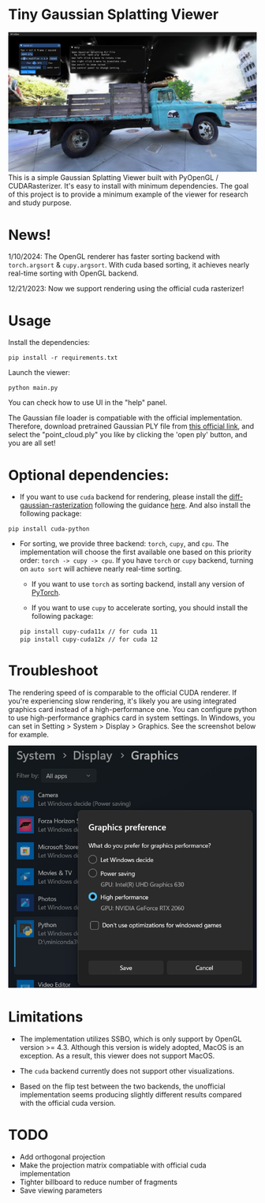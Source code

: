 # Tiny Gaussian Splatting Viewer
![UI demo](assets/teaser.png)
This is a simple Gaussian Splatting Viewer built with PyOpenGL / CUDARasterizer. It's easy to install with minimum dependencies. The goal of this project is to provide a minimum example of the viewer for research and study purpose. 

# News!
1/10/2024: The OpenGL renderer has faster sorting backend with `torch.argsort` & `cupy.argsort`. With cuda based sorting, it achieves nearly real-time sorting with OpenGL backend.

12/21/2023: Now we support rendering using the official cuda rasterizer!

# Usage
Install the dependencies:
```
pip install -r requirements.txt
```

Launch the viewer:
```
python main.py
```

You can check how to use UI in the "help" panel.

The Gaussian file loader is compatiable with the official implementation. 
Therefore, download pretrained Gaussian PLY file from [this official link](https://repo-sam.inria.fr/fungraph/3d-gaussian-splatting/datasets/pretrained/models.zip), and select the "point_cloud.ply" you like by clicking the 'open ply' button, and you are all set!


# Optional dependencies:

- If you want to use `cuda` backend for rendering, please install the [diff-gaussian-rasterization](https://github.com/graphdeco-inria/diff-gaussian-rasterization) following the guidance [here](https://github.com/graphdeco-inria/gaussian-splatting). And also install the following package:
```
pip install cuda-python
```

- For sorting, we provide three backend: `torch`, `cupy`, and `cpu`. The implementation will choose the first available one based on this priority order: `torch -> cupy -> cpu`. If you have `torch` or `cupy` backend, turning on `auto sort` will achieve nearly real-time sorting.
    - If you want to use `torch` as sorting backend, install any version of [PyTorch](https://pytorch.org/get-started/locally/).

    - If you want to use `cupy` to accelerate sorting, you should install the following package:
    ```
    pip install cupy-cuda11x // for cuda 11
    pip install cupy-cuda12x // for cuda 12
    ```


# Troubleshoot

The rendering speed of is comparable to the official CUDA renderer. If you're experiencing slow rendering, it's likely you are using integrated graphics card instead of a high-performance one. You can configure python to use high-performance graphics card in system settings. In Windows, you can set in Setting > System > Display > Graphics. See the screenshot below for example.

![Setting > System > Display > Graphics](assets/setting.png)

# Limitations
- The implementation utilizes SSBO, which is only support by OpenGL version >= 4.3. Although this version is widely adopted, MacOS is an exception. As a result, this viewer does not support MacOS.

- The `cuda` backend currently does not support other visualizations.

- Based on the flip test between the two backends, the unofficial implementation seems producing slightly different results compared with the official cuda version.

# TODO
- Add orthogonal projection
- Make the projection matrix compatiable with official cuda implementation
- Tighter billboard to reduce number of fragments
- Save viewing parameters
